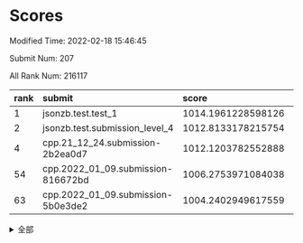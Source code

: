 # Scores

Modified Time: 2022-02-18 15:46:45

Submit Num: 207

All Rank Num: 216117

| rank |               submit               |       score        |       sigma        | pk_num |
| :--- | :--------------------------------- | :----------------- | :----------------- | :----- |
| 1    | jsonzb.test.test_1                 | 1014.1961228598126 | 0.8027646952192767 | 4173   |
| 2    | jsonzb.test.submission_level_4     | 1012.8133178215754 | 0.8234495077695921 | 4179   |
| 4    | cpp.21_12_24.submission-2b2ea0d7   | 1012.1203782552888 | 0.7960511441800607 | 4177   |
| 54   | cpp.2022_01_09.submission-816672bd | 1006.2753971084038 | 0.7211952011614553 | 4172   |
| 63   | cpp.2022_01_09.submission-5b0e3de2 | 1004.2402949617559 | 0.7214452506047383 | 4176   |


<details>
<summary>全部</summary>

| rank |                 submit                 |       score        |       sigma        | pk_num |
| :--- | :------------------------------------- | :----------------- | :----------------- | :----- |
| 1    | jsonzb.test.test_1                     | 1014.1961228598126 | 0.8027646952192767 | 4173   |
| 2    | jsonzb.test.submission_level_4         | 1012.8133178215754 | 0.8234495077695921 | 4179   |
| 3    | gobigger.level_3.submission_level_3_6  | 1012.5558601753015 | 0.7998533637436682 | 4174   |
| 4    | cpp.21_12_24.submission-2b2ea0d7       | 1012.1203782552888 | 0.7960511441800607 | 4177   |
| 5    | gobigger.level_3.submission_level_3_24 | 1011.6965295950674 | 0.7591667457285097 | 4171   |
| 6    | gobigger.level_3.submission_level_3_30 | 1011.6295943715066 | 0.77592472898983   | 4176   |
| 7    | gobigger.level_3.submission_level_3_2  | 1011.4425779861187 | 0.7720098437195669 | 4177   |
| 8    | gobigger.level_3.submission_level_3_49 | 1011.2875138161558 | 0.7517247474543345 | 4175   |
| 9    | gobigger.level_3.submission_level_3_32 | 1011.2382459132872 | 0.7706873202475524 | 4176   |
| 10   | gobigger.level_3.submission_level_3_13 | 1011.2355030621338 | 0.7916840740882082 | 4173   |
| 11   | gobigger.level_3.submission_level_3_4  | 1011.0098214932549 | 0.779366540675189  | 4175   |
| 12   | gobigger.level_3.submission_level_3_48 | 1011.0075147145443 | 0.8001136528406448 | 4174   |
| 13   | gobigger.level_3.submission_level_3_25 | 1010.9884837615057 | 0.7605954318558067 | 4178   |
| 14   | gobigger.level_3.submission_level_3_27 | 1010.9791551987756 | 0.7691129327285199 | 4171   |
| 15   | gobigger.level_3.submission_level_3_29 | 1010.9751247785856 | 0.7559490448889341 | 4181   |
| 16   | gobigger.level_3.submission_level_3_15 | 1010.9356230507448 | 0.7812018246643129 | 4171   |
| 17   | gobigger.level_3.submission_level_3_41 | 1010.8926929647909 | 0.773338296865516  | 4181   |
| 18   | gobigger.level_3.submission_level_3_10 | 1010.7684514402881 | 0.7711986048912608 | 4178   |
| 19   | gobigger.level_3.submission_level_3_38 | 1010.699535292727  | 0.7769625642920098 | 4180   |
| 20   | gobigger.level_3.submission_level_3_11 | 1010.6544312823163 | 0.7634445679897308 | 4176   |
| 21   | gobigger.level_3.submission_level_3_40 | 1010.5530494523177 | 0.7785105856774083 | 4177   |
| 22   | gobigger.level_3.submission_level_3_8  | 1010.4650374347422 | 0.7625506125534228 | 4178   |
| 23   | gobigger.level_3.submission_level_3_37 | 1010.4329193746997 | 0.7617793245335868 | 4176   |
| 24   | gobigger.level_3.submission_level_3_34 | 1010.4308751277429 | 0.7817999260300776 | 4175   |
| 25   | gobigger.level_3.submission_level_3_33 | 1010.3975639934754 | 0.7615909598219534 | 4170   |
| 26   | gobigger.level_3.submission_level_3_47 | 1010.3872207180044 | 0.7600428251713228 | 4177   |
| 27   | gobigger.level_3.submission_level_3_16 | 1010.3778312891535 | 0.7411115642259106 | 4178   |
| 28   | gobigger.level_3.submission_level_3_23 | 1010.3676856166113 | 0.764500522680769  | 4171   |
| 29   | gobigger.level_3.submission_level_3_0  | 1010.3250656331847 | 0.7707847895375229 | 4183   |
| 30   | gobigger.level_3.submission_level_3_42 | 1010.289059956324  | 0.7601637851168289 | 4178   |
| 31   | gobigger.level_3.submission_level_3_1  | 1010.2809973985279 | 0.7623089631706638 | 4176   |
| 32   | gobigger.level_3.submission_level_3_7  | 1010.2517219567485 | 0.7598916824122955 | 4176   |
| 33   | gobigger.level_3.submission_level_3_14 | 1010.1930021371517 | 0.7451770869633447 | 4176   |
| 34   | gobigger.level_3.submission_level_3_28 | 1010.0971736261594 | 0.7711843911486729 | 4175   |
| 35   | gobigger.level_3.submission_level_3_20 | 1010.0227182031618 | 0.7691639976117918 | 4176   |
| 36   | gobigger.level_3.submission_level_3_39 | 1009.9323010977578 | 0.7618346595194782 | 4178   |
| 37   | gobigger.level_3.submission_level_3_22 | 1009.9286212390002 | 0.745341460152742  | 4174   |
| 38   | gobigger.level_3.submission_level_3_36 | 1009.9204140010291 | 0.7553116888103276 | 4180   |
| 39   | gobigger.level_3.submission_level_3_19 | 1009.9176313715676 | 0.7527261211481412 | 4174   |
| 40   | gobigger.level_3.submission_level_3_31 | 1009.8130671460567 | 0.7827318203153214 | 4178   |
| 41   | gobigger.level_3.submission_level_3_21 | 1009.7537643723313 | 0.76202079584077   | 4173   |
| 42   | gobigger.level_3.submission_level_3_43 | 1009.5918945128    | 0.7462442271207408 | 4171   |
| 43   | gobigger.level_3.submission_level_3_12 | 1009.5582591061868 | 0.7389717985352554 | 4175   |
| 44   | gobigger.level_3.submission_level_3_3  | 1009.4773593899992 | 0.7541689831837717 | 4176   |
| 45   | gobigger.level_3.submission_level_3_44 | 1009.354057826575  | 0.7593241850756706 | 4181   |
| 46   | gobigger.level_3.submission_level_3_35 | 1009.262637491927  | 0.744422889309595  | 4175   |
| 47   | gobigger.level_3.submission_level_3_17 | 1009.1447652142399 | 0.7389155155354653 | 4173   |
| 48   | gobigger.level_3.submission_level_3_9  | 1008.6049454301549 | 0.7462597724309682 | 4179   |
| 49   | gobigger.level_3.submission_level_3_5  | 1008.600172906614  | 0.742933587315931  | 4178   |
| 50   | gobigger.level_3.submission_level_3_45 | 1008.5931846871568 | 0.750064945415506  | 4177   |
| 51   | gobigger.level_3.submission_level_3_26 | 1008.0787349143441 | 0.7516841750434681 | 4178   |
| 52   | gobigger.level_3.submission_level_3_18 | 1008.054915084133  | 0.7434473141857202 | 4176   |
| 53   | gobigger.level_3.submission_level_3_46 | 1008.0289734919138 | 0.7489452540739487 | 4174   |
| 54   | cpp.2022_01_09.submission-816672bd     | 1006.2753971084038 | 0.7211952011614553 | 4172   |
| 55   | gobigger.level_1.submission_level_1_29 | 1004.9014046474783 | 0.7246723841298117 | 4173   |
| 56   | gobigger.level_1.submission_level_1_40 | 1004.7893549357291 | 0.733807848679694  | 4179   |
| 57   | gobigger.level_1.submission_level_1_28 | 1004.7601809591555 | 0.7205834193214228 | 4183   |
| 58   | gobigger.level_1.submission_level_1_32 | 1004.6876860807578 | 0.7126225257930892 | 4180   |
| 59   | gobigger.level_1.submission_level_1_33 | 1004.5628637633356 | 0.7353076215272613 | 4168   |
| 60   | gobigger.level_1.submission_level_1_27 | 1004.4840067500502 | 0.7181169163501209 | 4175   |
| 61   | gobigger.level_1.submission_level_1_49 | 1004.4081196958351 | 0.7248721361688555 | 4180   |
| 62   | gobigger.level_1.submission_level_1_11 | 1004.2739674652644 | 0.7214138183729565 | 4170   |
| 63   | cpp.2022_01_09.submission-5b0e3de2     | 1004.2402949617559 | 0.7214452506047383 | 4176   |
| 64   | gobigger.level_1.submission_level_1_13 | 1004.0691492459758 | 0.7314636094371261 | 4178   |
| 65   | gobigger.level_1.submission_level_1_43 | 1004.0617278343346 | 0.7214005013236545 | 4180   |
| 66   | gobigger.level_1.submission_level_1_45 | 1003.9842816899702 | 0.7172659575131354 | 4183   |
| 67   | gobigger.level_1.submission_level_1_12 | 1003.9647755081718 | 0.7287380652619531 | 4181   |
| 68   | gobigger.level_1.submission_level_1_20 | 1003.8972988889107 | 0.7152543170613265 | 4180   |
| 69   | gobigger.level_1.submission_level_1_35 | 1003.8088484124949 | 0.7167854821278838 | 4176   |
| 70   | gobigger.level_1.submission_level_1_10 | 1003.7357243648087 | 0.7298832593208272 | 4175   |
| 71   | gobigger.level_1.submission_level_1_8  | 1003.5922418223508 | 0.721760558188902  | 4177   |
| 72   | gobigger.level_1.submission_level_1_26 | 1003.5637111719326 | 0.7143802277856471 | 4173   |
| 73   | gobigger.level_1.submission_level_1_31 | 1003.5209213904708 | 0.7194801547893832 | 4176   |
| 74   | gobigger.level_1.submission_level_1_3  | 1003.5146180474416 | 0.7159815763711163 | 4174   |
| 75   | gobigger.level_1.submission_level_1_5  | 1003.4888568194871 | 0.714829885640156  | 4173   |
| 76   | gobigger.level_1.submission_level_1_1  | 1003.4673938808305 | 0.7320564559147935 | 4175   |
| 77   | gobigger.level_1.submission_level_1_36 | 1003.4460636623828 | 0.7128046303783958 | 4174   |
| 78   | gobigger.level_1.submission_level_1_37 | 1003.3926568400271 | 0.7107105110390763 | 4176   |
| 79   | gobigger.level_1.submission_level_1_6  | 1003.3811176780558 | 0.707199305594561  | 4176   |
| 80   | gobigger.level_1.submission_level_1_21 | 1003.3781410486265 | 0.715019197209926  | 4169   |
| 81   | gobigger.level_1.submission_level_1_15 | 1003.3701750313389 | 0.7107582874727916 | 4176   |
| 82   | gobigger.level_1.submission_level_1_22 | 1003.3353294722428 | 0.7166887013412855 | 4179   |
| 83   | gobigger.level_1.submission_level_1_16 | 1003.3269196972399 | 0.7194193665928789 | 4180   |
| 84   | gobigger.level_1.submission_level_1_46 | 1003.244457506687  | 0.727253229121527  | 4177   |
| 85   | gobigger.level_1.submission_level_1_44 | 1003.1787297222368 | 0.7111240574100233 | 4179   |
| 86   | gobigger.level_1.submission_level_1_18 | 1003.1714279332313 | 0.7164585206272129 | 4177   |
| 87   | gobigger.level_1.submission_level_1_14 | 1003.094993463642  | 0.7209864608154504 | 4177   |
| 88   | gobigger.level_1.submission_level_1_4  | 1003.0927504023905 | 0.7124497669407583 | 4182   |
| 89   | gobigger.level_1.submission_level_1_2  | 1003.0377351366337 | 0.7183836634409053 | 4173   |
| 90   | gobigger.level_1.submission_level_1_0  | 1003.0342414626332 | 0.7208431035560575 | 4172   |
| 91   | gobigger.level_1.submission_level_1_39 | 1002.9571221666091 | 0.7250425949239875 | 4173   |
| 92   | gobigger.level_1.submission_level_1_9  | 1002.8599443954269 | 0.7181135961800794 | 4176   |
| 93   | gobigger.level_1.submission_level_1_30 | 1002.8381002421364 | 0.733022554211237  | 4177   |
| 94   | gobigger.level_1.submission_level_1_34 | 1002.7517073224926 | 0.712155918980887  | 4178   |
| 95   | gobigger.level_1.submission_level_1_25 | 1002.7423298220676 | 0.7096343085289325 | 4178   |
| 96   | gobigger.level_1.submission_level_1_23 | 1002.7384463223217 | 0.7157575146429823 | 4178   |
| 97   | gobigger.level_1.submission_level_1_47 | 1002.6775056556588 | 0.7224939061635975 | 4177   |
| 98   | gobigger.level_1.submission_level_1_7  | 1002.5697738467081 | 0.7206495190751663 | 4179   |
| 99   | gobigger.level_1.submission_level_1_48 | 1002.4377711181754 | 0.7188971230959571 | 4175   |
| 100  | gobigger.level_1.submission_level_1_41 | 1002.3450806060725 | 0.7190286687997288 | 4176   |
| 101  | gobigger.level_1.submission_level_1_24 | 1002.1646222483378 | 0.7140529525845553 | 4174   |
| 102  | gobigger.level_1.submission_level_1_42 | 1002.1229008321731 | 0.7145219597517511 | 4178   |
| 103  | gobigger.level_1.submission_level_1_19 | 1002.1072832113457 | 0.7060787970274922 | 4180   |
| 104  | gobigger.level_1.submission_level_1_17 | 1001.942882143192  | 0.7171124788917019 | 4179   |
| 105  | gobigger.level_1.submission_level_1_38 | 1001.379371246322  | 0.7016536679235168 | 4169   |
| 106  | gobigger.random.submission_random_20   | 997.2093067868173  | 0.7049008211876729 | 4176   |
| 107  | gobigger.random.submission_random_2    | 997.0467029704953  | 0.7008361730748287 | 4177   |
| 108  | gobigger.random.submission_random_9    | 996.9256659804579  | 0.716059950073597  | 4173   |
| 109  | gobigger.random.submission_random_4    | 996.8907102883178  | 0.708233168653346  | 4176   |
| 110  | gobigger.random.submission_random_22   | 996.8253396202001  | 0.7113112784724158 | 4175   |
| 111  | gobigger.random.submission_random_29   | 996.7152930272565  | 0.7146620008468326 | 4173   |
| 112  | gobigger.random.submission_random_26   | 996.7031312449334  | 0.714065944709352  | 4172   |
| 113  | gobigger.random.submission_random_14   | 996.6522919855886  | 0.7081480650883412 | 4179   |
| 114  | gobigger.random.submission_random_1    | 996.5844983068404  | 0.719162180549652  | 4176   |
| 115  | gobigger.random.submission_random_12   | 996.5034983354532  | 0.7102288212677426 | 4169   |
| 116  | gobigger.random.submission_random_40   | 996.2195655039848  | 0.7064755590324578 | 4173   |
| 117  | gobigger.random.submission_random_37   | 996.2081251219336  | 0.7266394907587178 | 4174   |
| 118  | gobigger.random.submission_random_8    | 996.1004958871515  | 0.7199480421522721 | 4178   |
| 119  | gobigger.random.submission_random_48   | 996.0771336315538  | 0.7144796137025184 | 4173   |
| 120  | gobigger.random.submission_random_16   | 996.0431412191818  | 0.7221984646295496 | 4182   |
| 121  | gobigger.random.submission_random_24   | 996.0230640282427  | 0.7005673760424335 | 4181   |
| 122  | gobigger.random.submission_random_32   | 995.878117860982   | 0.7102713120035327 | 4181   |
| 123  | gobigger.random.submission_random_47   | 995.8673658583091  | 0.7034295348513391 | 4179   |
| 124  | gobigger.random.submission_random_33   | 995.8304656342268  | 0.7313223421947039 | 4176   |
| 125  | gobigger.random.submission_random_42   | 995.8077621925977  | 0.7163689003057763 | 4174   |
| 126  | gobigger.random.submission_random_35   | 995.7875650228265  | 0.6968006567532373 | 4174   |
| 127  | gobigger.random.submission_random_46   | 995.7865445278431  | 0.725202931505072  | 4179   |
| 128  | gobigger.random.submission_random_10   | 995.7763315669185  | 0.7123278500913547 | 4179   |
| 129  | gobigger.random.submission_random_21   | 995.7749214618879  | 0.7066708474468003 | 4175   |
| 130  | gobigger.random.submission_random_45   | 995.7664698707688  | 0.7188188303659117 | 4174   |
| 131  | gobigger.random.submission_random_41   | 995.7100515266181  | 0.7177995475439327 | 4176   |
| 132  | gobigger.random.submission_random_3    | 995.6907612483459  | 0.7197071338301081 | 4178   |
| 133  | gobigger.random.submission_random_0    | 995.6199864118089  | 0.7178160971358312 | 4178   |
| 134  | gobigger.random.submission_random_28   | 995.6126526254001  | 0.6987921981099962 | 4176   |
| 135  | gobigger.random.submission_random_7    | 995.6012100551509  | 0.7076097384684563 | 4183   |
| 136  | gobigger.random.submission_random_43   | 995.5651979262387  | 0.7110124388651284 | 4173   |
| 137  | gobigger.random.submission_random_34   | 995.5425309519022  | 0.727406807803128  | 4171   |
| 138  | gobigger.random.submission_random_30   | 995.4936760819893  | 0.7147391016625632 | 4177   |
| 139  | gobigger.random.submission_random_23   | 995.4699968697428  | 0.7014842681700174 | 4176   |
| 140  | gobigger.random.submission_random_44   | 995.3930802470288  | 0.7061247764146509 | 4175   |
| 141  | gobigger.random.submission_random_19   | 995.3888713130024  | 0.7141026224666239 | 4179   |
| 142  | gobigger.random.submission_random_5    | 995.3814183554791  | 0.7190705255439075 | 4176   |
| 143  | gobigger.random.submission_random_27   | 995.3434785531979  | 0.7144439187740932 | 4176   |
| 144  | gobigger.random.submission_random_25   | 995.3221624903592  | 0.7249237408826535 | 4177   |
| 145  | gobigger.random.submission_random_18   | 995.255607417756   | 0.7093701062499753 | 4179   |
| 146  | gobigger.random.submission_random_31   | 995.244266910412   | 0.7089352308073911 | 4174   |
| 147  | gobigger.random.submission_random_38   | 995.2256168681546  | 0.7199688478016602 | 4175   |
| 148  | gobigger.random.submission_random_13   | 995.1663084785664  | 0.711262793301267  | 4177   |
| 149  | gobigger.random.submission_random_15   | 995.131596749963   | 0.7210234581065518 | 4177   |
| 150  | gobigger.random.submission_random_49   | 995.1288147202805  | 0.7123945443344163 | 4180   |
| 151  | gobigger.random.submission_random_6    | 995.1139298880506  | 0.7296896346177322 | 4175   |
| 152  | gobigger.random.submission_random_36   | 995.0539927628674  | 0.7077141495699745 | 4179   |
| 153  | gobigger.random.submission_random_17   | 995.0272574603639  | 0.7215217648144227 | 4179   |
| 154  | gobigger.random.submission_random_39   | 994.9429823233562  | 0.7178967425665225 | 4177   |
| 155  | gobigger.random.submission_random_11   | 994.2118648799377  | 0.7220557708317354 | 4174   |
| 156  | gobigger.level_2.submission_level_2_13 | 993.8248560392133  | 0.7281732088021812 | 4174   |
| 157  | gobigger.level_2.submission_level_2_25 | 993.2082071992379  | 0.7325799525738551 | 4175   |
| 158  | gobigger.level_2.submission_level_2_47 | 993.070242351864   | 0.7252066305369184 | 4172   |
| 159  | gobigger.level_2.submission_level_2_29 | 993.0635907171775  | 0.7431249249946028 | 4173   |
| 160  | gobigger.level_2.submission_level_2_40 | 992.9485086925288  | 0.7545186683662272 | 4176   |
| 161  | gobigger.level_2.submission_level_2_18 | 992.9293100944791  | 0.7405942662211803 | 4174   |
| 162  | gobigger.level_2.submission_level_2_3  | 992.8963171909818  | 0.7361115063658216 | 4176   |
| 163  | gobigger.level_2.submission_level_2_19 | 992.693170379358   | 0.7421191564823355 | 4178   |
| 164  | gobigger.level_2.submission_level_2_48 | 992.6507294009522  | 0.7381878072053789 | 4175   |
| 165  | gobigger.level_2.submission_level_2_12 | 992.6295894095236  | 0.7236729122237893 | 4172   |
| 166  | gobigger.level_2.submission_level_2_10 | 992.5443084172209  | 0.7462896855896556 | 4182   |
| 167  | gobigger.level_2.submission_level_2_37 | 992.5167226797173  | 0.7425050149082177 | 4177   |
| 168  | gobigger.level_2.submission_level_2_16 | 992.4747469428573  | 0.7587846077370514 | 4178   |
| 169  | gobigger.level_2.submission_level_2_4  | 992.4193677132816  | 0.7616984853624947 | 4177   |
| 170  | gobigger.level_2.submission_level_2_46 | 992.361327635075   | 0.7575532289354939 | 4177   |
| 171  | gobigger.level_2.submission_level_2_42 | 992.3296511897489  | 0.7303267195142034 | 4180   |
| 172  | gobigger.level_2.submission_level_2_31 | 992.2294449547366  | 0.7507798142968526 | 4177   |
| 173  | gobigger.level_2.submission_level_2_30 | 992.2015084706261  | 0.7515968404071555 | 4179   |
| 174  | gobigger.level_2.submission_level_2_21 | 992.1622702850558  | 0.7578966154573675 | 4175   |
| 175  | gobigger.level_2.submission_level_2_0  | 992.1323591100995  | 0.7512114729895571 | 4176   |
| 176  | gobigger.level_2.submission_level_2_14 | 992.1292695762114  | 0.7268339098646442 | 4175   |
| 177  | gobigger.level_2.submission_level_2_26 | 992.0045603958507  | 0.7304114490903978 | 4176   |
| 178  | gobigger.level_2.submission_level_2_35 | 992.0024488206956  | 0.7517417054936842 | 4176   |
| 179  | gobigger.level_2.submission_level_2_24 | 991.976898310825   | 0.7582728733726501 | 4173   |
| 180  | gobigger.level_2.submission_level_2_15 | 991.9371456629411  | 0.7514650094652907 | 4176   |
| 181  | gobigger.level_2.submission_level_2_43 | 991.8822786627815  | 0.7559581817939793 | 4174   |
| 182  | gobigger.level_2.submission_level_2_7  | 991.8140968886798  | 0.7273787314454446 | 4171   |
| 183  | gobigger.level_2.submission_level_2_17 | 991.7989684032685  | 0.7284853641638757 | 4170   |
| 184  | gobigger.level_2.submission_level_2_36 | 991.7598382234111  | 0.7443508804208678 | 4178   |
| 185  | gobigger.level_2.submission_level_2_6  | 991.7166817576648  | 0.733243796516468  | 4179   |
| 186  | gobigger.level_2.submission_level_2_34 | 991.6869849143573  | 0.7459675134041374 | 4176   |
| 187  | gobigger.level_2.submission_level_2_28 | 991.6703235443919  | 0.777141113736519  | 4175   |
| 188  | gobigger.level_2.submission_level_2_11 | 991.5528387894768  | 0.7517284983856608 | 4177   |
| 189  | gobigger.level_2.submission_level_2_27 | 991.5383557932253  | 0.7474070653560049 | 4177   |
| 190  | gobigger.level_2.submission_level_2_9  | 991.533195087264   | 0.7486783854074082 | 4178   |
| 191  | gobigger.level_2.submission_level_2_1  | 991.526807580086   | 0.7567809099577615 | 4176   |
| 192  | gobigger.level_2.submission_level_2_32 | 991.526500819978   | 0.7479274550204136 | 4177   |
| 193  | gobigger.level_2.submission_level_2_2  | 991.5008067181507  | 0.7505932959516437 | 4175   |
| 194  | gobigger.level_2.submission_level_2_5  | 991.4891634995699  | 0.7532233913901113 | 4178   |
| 195  | gobigger.level_2.submission_level_2_39 | 991.4284583916161  | 0.7574071512076274 | 4176   |
| 196  | gobigger.level_2.submission_level_2_33 | 991.2928914117653  | 0.7495764409424174 | 4179   |
| 197  | gobigger.level_2.submission_level_2_45 | 991.2503434887701  | 0.7578633841828925 | 4180   |
| 198  | gobigger.level_2.submission_level_2_22 | 991.2154821842262  | 0.7419100985502834 | 4176   |
| 199  | gobigger.level_2.submission_level_2_23 | 990.8257385622899  | 0.7556627252664688 | 4176   |
| 200  | gobigger.level_2.submission_level_2_38 | 990.7285931597422  | 0.74277427286099   | 4176   |
| 201  | gobigger.level_2.submission_level_2_49 | 990.6395398226931  | 0.7594537819252029 | 4181   |
| 202  | gobigger.level_2.submission_level_2_20 | 990.5921121400631  | 0.7639181072883191 | 4170   |
| 203  | gobigger.level_2.submission_level_2_44 | 990.5635181875323  | 0.7682603104404093 | 4175   |
| 204  | gobigger.level_2.submission_level_2_8  | 990.4398204658174  | 0.7684864925026196 | 4178   |
| 205  | gobigger.level_2.submission_level_2_41 | 990.4377623637835  | 0.7653376224306807 | 4177   |
| 206  | gobigger.none.submission_none_1        | 978.0691640108271  | 1.2593509926296897 | 4180   |
| 207  | gobigger.none.submission_none_0        | 975.5894470088429  | 1.4553998543985467 | 4173   |

</details>